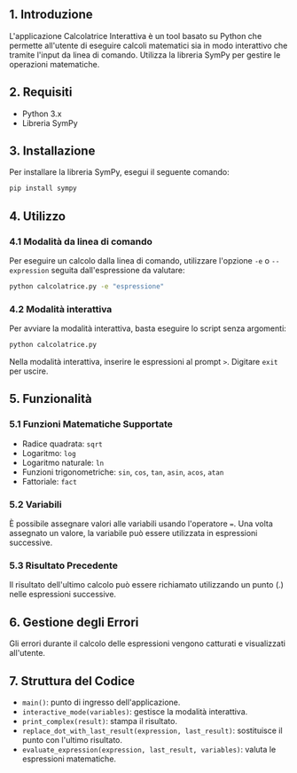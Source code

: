 ## 1. Introduzione
L'applicazione Calcolatrice Interattiva è un tool basato su Python che permette all'utente di eseguire calcoli matematici sia in modo interattivo che tramite l'input da linea di comando. Utilizza la libreria SymPy per gestire le operazioni matematiche.

## 2. Requisiti
- Python 3.x
- Libreria SymPy

## 3. Installazione
Per installare la libreria SymPy, esegui il seguente comando:
```bash
pip install sympy
```

## 4. Utilizzo
### 4.1 Modalità da linea di comando
Per eseguire un calcolo dalla linea di comando, utilizzare l'opzione `-e` o `--expression` seguita dall'espressione da valutare:
```bash
python calcolatrice.py -e "espressione"
```

### 4.2 Modalità interattiva
Per avviare la modalità interattiva, basta eseguire lo script senza argomenti:
```bash
python calcolatrice.py
```
Nella modalità interattiva, inserire le espressioni al prompt `>`. Digitare `exit` per uscire.

## 5. Funzionalità
### 5.1 Funzioni Matematiche Supportate
- Radice quadrata: `sqrt`
- Logaritmo: `log`
- Logaritmo naturale: `ln`
- Funzioni trigonometriche: `sin`, `cos`, `tan`, `asin`, `acos`, `atan`
- Fattoriale: `fact`

### 5.2 Variabili
È possibile assegnare valori alle variabili usando l'operatore `=`. Una volta assegnato un valore, la variabile può essere utilizzata in espressioni successive.

### 5.3 Risultato Precedente
Il risultato dell'ultimo calcolo può essere richiamato utilizzando un punto (.) nelle espressioni successive.

## 6. Gestione degli Errori
Gli errori durante il calcolo delle espressioni vengono catturati e visualizzati all'utente.

## 7. Struttura del Codice
- `main()`: punto di ingresso dell'applicazione.
- `interactive_mode(variables)`: gestisce la modalità interattiva.
- `print_complex(result)`: stampa il risultato.
- `replace_dot_with_last_result(expression, last_result)`: sostituisce il punto con l'ultimo risultato.
- `evaluate_expression(expression, last_result, variables)`: valuta le espressioni matematiche.
